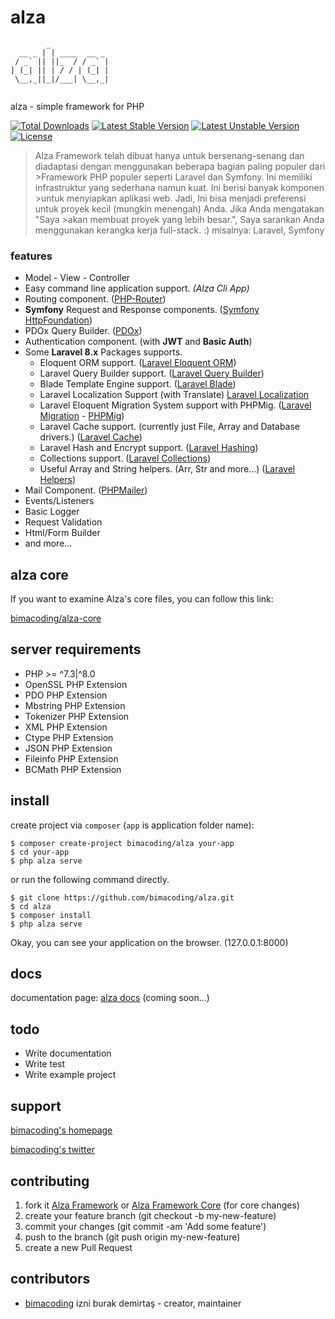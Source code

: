 # alza
```
        _             
  __ _ | | ____  __ _ 
 / _` || ||_  / / _` |
| (_| || | / / | (_| |
 \__,_||_|/___| \__,_|
                      
```
alza - simple framework for PHP

[![Total Downloads](https://poser.pugx.org/bimacoding/alza-core/d/total.svg)](https://packagist.org/packages/bimacoding/alza)
[![Latest Stable Version](https://poser.pugx.org/bimacoding/alza-core/v/stable.svg)](https://packagist.org/packages/bimacoding/alza)
[![Latest Unstable Version](https://poser.pugx.org/bimacoding/alza-core/v/unstable.svg)](https://packagist.org/packages/bimacoding/alza)
[![License](https://poser.pugx.org/bimacoding/alza/license.svg)](https://packagist.org/packages/bimacoding/alza)

> Alza Framework telah dibuat hanya untuk bersenang-senang dan diadaptasi dengan menggunakan beberapa bagian paling populer dari >Framework PHP populer seperti Laravel dan Symfony. Ini memiliki infrastruktur yang sederhana namun kuat. Ini berisi banyak komponen >untuk menyiapkan aplikasi web. Jadi, Ini bisa menjadi preferensi untuk proyek kecil (mungkin menengah) Anda. Jika Anda mengatakan "Saya >akan membuat proyek yang lebih besar.", Saya sarankan Anda menggunakan kerangka kerja full-stack. :) misalnya: Laravel, Symfony

### features
- Model - View - Controller
- Easy command line application support. _(Alza Cli App)_
- Routing component. ([PHP-Router](https://github.com/bimacoding/php-router))
- **Symfony** Request and Response components. ([Symfony HttpFoundation](https://symfony.com/doc/current/components/http_foundation.html))
- PDOx Query Builder. ([PDOx](https://github.com/bimacoding/pdox))
- Authentication component. (with **JWT** and **Basic Auth**)
- Some **Laravel 8.x** Packages supports.
    - Eloquent ORM support. ([Laravel Eloquent ORM](https://laravel.com/docs/eloquent))
    - Laravel Query Builder support. ([Laravel Query Builder](https://laravel.com/docs/queries))
    - Blade Template Engine support. ([Laravel Blade](https://laravel.com/docs/blade))
    - Laravel Localization Support (with Translate)  [Laravel Localization](https://laravel.com/docs/localization)
    - Laravel Eloquent Migration System support with PHPMig. ([Laravel Migration](https://laravel.com/docs/migrations) - [PHPMig](https://github.com/bimacoding/alza-migration))
    - Laravel Cache support. (currently just File, Array and Database drivers.) ([Laravel Cache](https://laravel.com/docs/cache)) 
    - Laravel Hash and Encrypt support. ([Laravel Hashing](https://laravel.com/docs/hashing))
    - Collections support. ([Laravel Collections](https://laravel.com/docs/collections))
    - Useful Array and String helpers. (Arr, Str and more...) ([Laravel Helpers](https://laravel.com/docs/helpers))
- Mail Component. ([PHPMailer](https://github.com/PHPMailer/PHPMailer))
- Events/Listeners
- Basic Logger
- Request Validation
- Html/Form Builder
- and more...

## alza core
If you want to examine Alza's core files, you can follow this link: 

[bimacoding/alza-core](https://github.com/bimacoding/alza-core) 

## server requirements
- PHP >= ^7.3|^8.0
- OpenSSL PHP Extension
- PDO PHP Extension
- Mbstring PHP Extension
- Tokenizer PHP Extension
- XML PHP Extension
- Ctype PHP Extension
- JSON PHP Extension
- Fileinfo PHP Extension
- BCMath PHP Extension

## install
create project via `composer` (`app` is application folder name):
```
$ composer create-project bimacoding/alza your-app
$ cd your-app
$ php alza serve
```

or run the following command directly.

```
$ git clone https://github.com/bimacoding/alza.git
$ cd alza
$ composer install
$ php alza serve
```

Okay, you can see your application on the browser. (127.0.0.1:8000)

## docs
documentation page: [alza docs][doc-url] (coming soon...)

## todo
- Write documentation
- Write test
- Write example project

## support
[bimacoding's homepage][author-url]

[bimacoding's twitter][twitter-url]

## contributing
1. fork it [Alza Framework](https://github.com/bimacoding/alza/fork) or [Alza Framework Core](https://github.com/bimacoding/alza-core/fork) (for core changes)
2. create your feature branch (git checkout -b my-new-feature)
3. commit your changes (git commit -am 'Add some feature')
4. push to the branch (git push origin my-new-feature)
5. create a new Pull Request

## contributors
- [bimacoding](https://github.com/bimacoding) izni burak demirtaş - creator, maintainer

[mit-url]: http://opensource.org/licenses/MIT
[doc-url]: javascript:;
[author-url]: https://burakdemirtas.org
[twitter-url]: https://twitter.com/bimacoding
